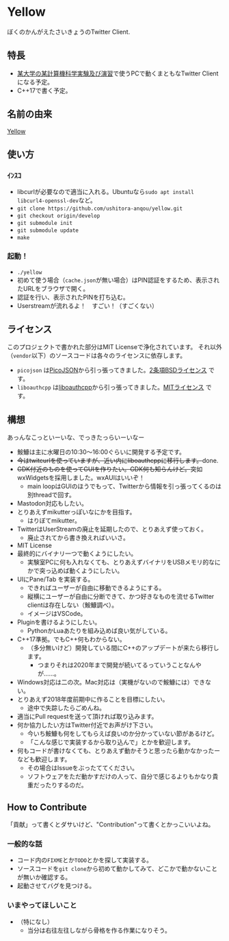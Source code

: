 # Yellow

ぼくのかんがえたさいきょうのTwitter Client.

## 特長

- [某大学の某計算機科学実験及び演習](https://www.db.soc.i.kyoto-u.ac.jp/lec/le1/index.php)で使うPCで動くまともなTwitter Clientになる予定。
- C++17で書く予定。

## 名前の由来

[Yellow](http://www.nicovideo.jp/watch/1278053029)

## 使い方

### ｲﾝｽｺ
- libcurlが必要なので適当に入れる。Ubuntuなら`sudo apt install libcurl4-openssl-dev`など。
- `git clone https://github.com/ushitora-anqou/yellow.git`
- `git checkout origin/develop`
- `git submodule init`
- `git submodule update`
- `make`

### 起動！
- `./yellow`
- 初めて使う場合（`cache.json`が無い場合）はPIN認証をするため、表示されたURLをブラウザで開く。
- 認証を行い、表示されたPINを打ち込む。
- Userstreamが流れるよ！　すごい！（すごくない）

## ライセンス

このプロジェクトで書かれた部分はMIT Licenseで浄化されています。
それ以外（`vendor`以下）のソースコードは各々のライセンスに依存します。

- `picojson` は[PicoJSON](https://github.com/kazuho/picojson)から引っ張ってきました。[2条項BSDライセンス](https://github.com/kazuho/picojson/blob/master/LICENSE) です。
- `liboauthcpp` は[liboauthcpp](https://github.com/sirikata/liboauthcpp)から引っ張ってきました。[MITライセンス](https://github.com/sirikata/liboauthcpp/blob/master/LICENSE) です。

## 構想

あっんなこっといーいな、でっきたっらいーいなー

- 鮟鱇は主に水曜日の10:30〜16:00ぐらいに開発する予定です。
- ~~今はtwitcurlを使っていますが、近い内にliboauthcppに移行します。~~done.
- ~~GDK付近のものを使ってGUIを作りたい。GDK何も知らんけど。~~突如wxWidgetsを採用しました。wxAUIはいいぞ！
    - main loopはGUIのほうでもって、Twitterから情報を引っ張ってくるのは別threadで回す。
- Mastodon対応もしたい。
- とりあえずmikutterっぽいなにかを目指す。
    - はりぼてmikutter。
- TwitterはUserStreamの廃止を延期したので、とりあえず使っておく。
    - 廃止されてから書き換えればいいさ。
- MIT License
- 最終的にバイナリ一つで動くようにしたい。
    - 実験室PCに何も入れなくても、とりあえずバイナリをUSBメモリ的なにかで突っ込めば動くようにしたい。
- UIにPane/Tab を実装する。
    - できればユーザーが自由に移動できるようにする。
    - 縦横にユーザーが自由に分断できて、かつ好きなものを流せるTwitter clientは存在しない（鮟鱇調べ）。
    - イメージはVSCode。
- Pluginを書けるようにしたい。
    - PythonかLuaあたりを組み込めば良い気がしている。
- C++17準拠。でもC++何もわからない。
    - （多分無いけど）開発している間にC++のアップデートが来たら移行します。
        - つまりそれは2020年まで開発が続いてるっていうことなんやが……。
- Windows対応は二の次。Mac対応は（実機がないので鮟鱇には）できない。
- とりあえず2018年度前期中に作ることを目標にしたい。
    - 途中で失踪したらごめんね。
- 適当にPull requestを送って頂ければ取り込みます。
- 何か協力したい方はTwitter付近でお声がけ下さい。
    - 今いち鮟鱇も何をしてもらえば良いのか分かっていない節があるけど。
    - 「こんな感じで実装するから取り込んで」とかを歓迎します。
- 何もコードが書けなくても、とりあえず動かそうと思ったら動かなかったーなども歓迎します。
    - その場合はIssueをぶったててください。
    - ソフトウェアをただ動かすだけの人って、自分で感じるよりもかなり貴重だったりするのだ。

## How to Contribute

「貢献」って書くとダサいけど、"Contribution"って書くとかっこいいよね。

### 一般的な話

- コード内の`FIXME`とか`TODO`とかを探して実装する。
- ソースコードを`git clone`から初めて動かしてみて、どこかで動かないことが無いか確認する。
- 起動させてバグを見つける。

### いまやってほしいこと

- （特になし）
    - 当分は右往左往しながら骨格を作る作業になりそう。
